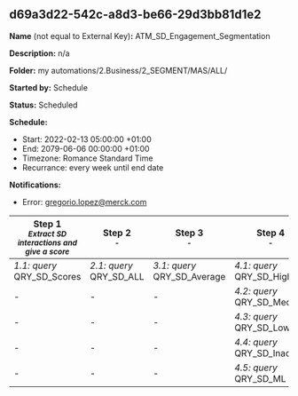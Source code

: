 ## d69a3d22-542c-a8d3-be66-29d3bb81d1e2

**Name** (not equal to External Key)**:** ATM_SD_Engagement_Segmentation

**Description:** n/a

**Folder:** my automations/2.Business/2_SEGMENT/MAS/ALL/

**Started by:** Schedule

**Status:** Scheduled

**Schedule:**

* Start: 2022-02-13 05:00:00 +01:00
* End: 2079-06-06 00:00:00 +01:00
* Timezone: Romance Standard Time
* Recurrance: every week until end date

**Notifications:**

* Error: gregorio.lopez@merck.com

| Step 1<br>_<small>Extract SD interactions and give a score</small>_ | Step 2<br>_<small>-</small>_ | Step 3<br>_<small>-</small>_ | Step 4<br>_<small>-</small>_ | Step 5<br>_<small>-</small>_ |
| --- | --- | --- | --- | --- |
| _1.1: query_<br>QRY_SD_Scores | _2.1: query_<br>QRY_SD_ALL | _3.1: query_<br>QRY_SD_Average | _4.1: query_<br>QRY_SD_High | _5.1: query_<br>QRY_SD_Excl |
| - | - | - | _4.2: query_<br>QRY_SD_Medium | _5.2: query_<br>QRY_SD_NewUsers |
| - | - | - | _4.3: query_<br>QRY_SD_Low | - |
| - | - | - | _4.4: query_<br>QRY_SD_Inac | - |
| - | - | - | _4.5: query_<br>QRY_SD_ML | - |
